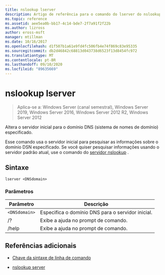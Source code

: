 ```yaml
---
title: nslookup lserver
description: Artigo de referência para o comando do lserver do nslookup, que altera o servidor inicial para o domínio DNS (sistema de nomes de domínio) especificado.
ms.topic: reference
ms.assetid: aee5ea0b-bb17-4c14-bde7-2f7a91f2f22b
ms.author: lizross
author: eross-msft
manager: mtillman
ms.date: 10/16/2017
ms.openlocfilehash: d1f507b1a61e9fd4fc506fb4e74f869c83e95335
ms.sourcegitcommit: db2d46842c68813d043738d6523f13d8454fc972
ms.translationtype: MT
ms.contentlocale: pt-BR
ms.lasthandoff: 09/10/2020
ms.locfileid: "89635669"
---
```

# <a name="nslookup-lserver"></a>nslookup lserver

> Aplica-se a: Windows Server (canal semestral), Windows Server 2019, Windows Server 2016, Windows Server 2012 R2, Windows Server 2012

Altera o servidor inicial para o domínio DNS (sistema de nomes de domínio) especificado.

Esse comando usa o servidor inicial para pesquisar as informações sobre o domínio DSN especificado. Se você quiser pesquisar informações usando o servidor padrão atual, use o comando do [servidor nslookup](nslookup-server.md) .

## <a name="syntax"></a>Sintaxe

```
lserver <DNSdomain>
```

### <a name="parameters"></a>Parâmetros

| Parâmetro | Descrição |
| --------- | ----------- |
| `<DNSdomain>` | Especifica o domínio DNS para o servidor inicial. |
| /? | Exibe a ajuda no prompt de comando. |
| /help | Exibe a ajuda no prompt de comando. |

## <a name="additional-references"></a>Referências adicionais

- [Chave da sintaxe de linha de comando](command-line-syntax-key.md)

- [nslookup server](nslookup-server.md)

